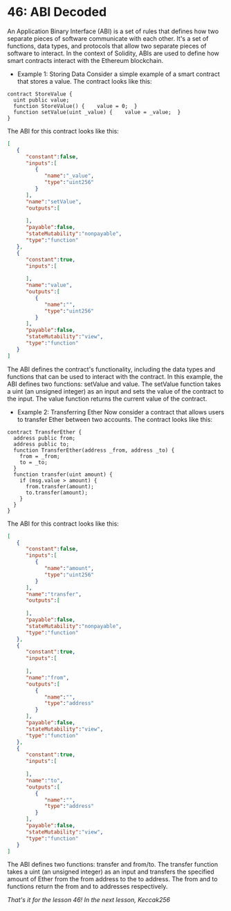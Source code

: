 # 46: ABI Decoded

An Application Binary Interface (ABI) is a set of rules that defines how two separate pieces of software communicate with each other. It's a set of functions, data types, and protocols that allow two separate pieces of software to interact. In the context of Solidity, ABIs are used to define how smart contracts interact with the Ethereum blockchain.

* Example 1: Storing Data Consider a simple example of a smart contract that stores a value. The contract looks like this:

```solidity
contract StoreValue {  
  uint public value; 
  function StoreValue() {    value = 0;  } 
  function setValue(uint _value) {    value = _value;  }
}
```

The ABI for this contract looks like this:

```json
[
   {
      "constant":false,
      "inputs":[
         {
            "name":"_value",
            "type":"uint256"
         }
      ],
      "name":"setValue",
      "outputs":[
         
      ],
      "payable":false,
      "stateMutability":"nonpayable",
      "type":"function"
   },
   {
      "constant":true,
      "inputs":[
         
      ],
      "name":"value",
      "outputs":[
         {
            "name":"",
            "type":"uint256"
         }
      ],
      "payable":false,
      "stateMutability":"view",
      "type":"function"
   }
]
```

The ABI defines the contract's functionality, including the data types and functions that can be used to interact with the contract. In this example, the ABI defines two functions: setValue and value. The setValue function takes a uint (an unsigned integer) as an input and sets the value of the contract to the input. The value function returns the current value of the contract.

* Example 2: Transferring Ether Now consider a contract that allows users to transfer Ether between two accounts. The contract looks like this:

```solidity
contract TransferEther {  
  address public from;  
  address public to; 
  function TransferEther(address _from, address _to) {    
    from = _from;    
    to = _to;  
  } 
  function transfer(uint amount) {    
    if (msg.value > amount) {      
      from.transfer(amount);      
      to.transfer(amount);    
    }  
  }
}
```

The ABI for this contract looks like this:

```json
[
   {
      "constant":false,
      "inputs":[
         {
            "name":"amount",
            "type":"uint256"
         }
      ],
      "name":"transfer",
      "outputs":[
         
      ],
      "payable":false,
      "stateMutability":"nonpayable",
      "type":"function"
   },
   {
      "constant":true,
      "inputs":[
         
      ],
      "name":"from",
      "outputs":[
         {
            "name":"",
            "type":"address"
         }
      ],
      "payable":false,
      "stateMutability":"view",
      "type":"function"
   },
   {
      "constant":true,
      "inputs":[
         
      ],
      "name":"to",
      "outputs":[
         {
            "name":"",
            "type":"address"
         }
      ],
      "payable":false,
      "stateMutability":"view",
      "type":"function"
   }
]
```

The ABI defines two functions: transfer and from/to. The transfer function takes a uint (an unsigned integer) as an input and transfers the specified amount of Ether from the from address to the to address. The from and to functions return the from and to addresses respectively.

_That's it for the lesson 46! In the next lesson, Keccak256_

